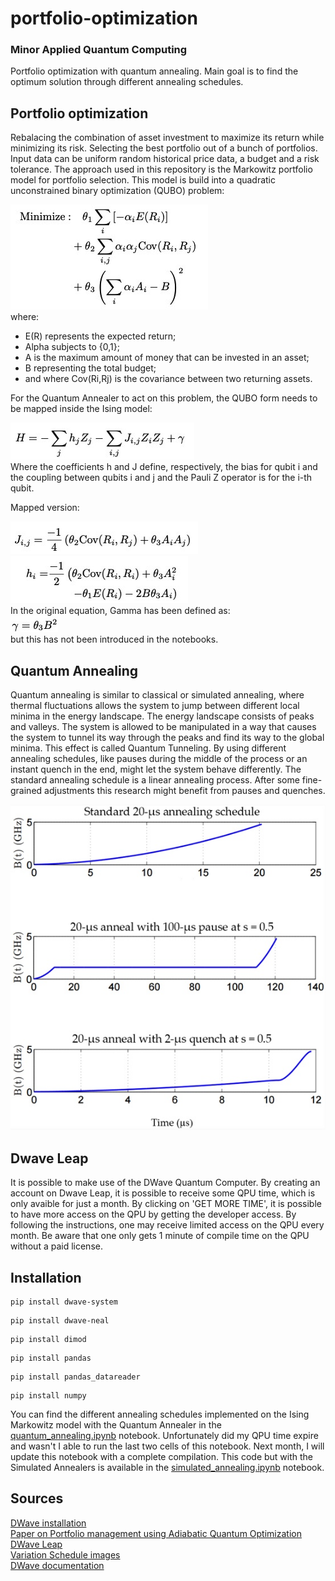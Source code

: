 # portfolio-optimization
### Minor Applied Quantum Computing 

Portfolio optimization with quantum annealing. Main goal is to find the optimum solution through different annealing schedules.

## Portfolio optimization
Rebalacing the combination of asset investment to maximize its return while minimizing its risk. Selecting the best portfolio out of a bunch of portfolios. Input data can be uniform random historical price data, a budget and a risk tolerance. The approach used in this repository is the Markowitz portfolio model for portfolio selection. This model is build into a quadratic unconstrained binary optimization (QUBO) problem:

![alt text](files/img/59DB952F-07D7-4F22-BBD2-2B574899D4D1_4_5005_c.jpeg)\
where:
- E(R) represents the expected return;
- Alpha subjects to {0,1};
- A is the maximum amount of money that can be invested in an asset;
- B representing the total budget;
- and where Cov(Ri,Rj) is the covariance between two returning assets.

For the Quantum Annealer to act on this problem, the QUBO form needs to be mapped inside the Ising model:

![alt text](files/img/47715E9C-9975-4AF4-87B0-2EBA8191D0E5_4_5005_c.jpeg)\
Where the coefficients h and J define, respectively, the bias for qubit i and the coupling between qubits i and j and the Pauli Z operator is for the i-th qubit.

Mapped version:

![alt text](files/img/D6F18D48-F547-4A32-A7E2-AD9B9AC8F94A_4_5005_c.jpeg)\
![alt text](files/img/A45D8EDD-F9D4-48A6-8555-2A6EB88EA0FD_4_5005_c.jpeg)\
In the original equation, Gamma has been defined as:\
![alt text](files/img/A3640BD4-45C3-4DB4-A9C8-221D77D20A2A_4_5005_c.jpeg)\
but this has not been introduced in the notebooks.

## Quantum Annealing
Quantum annealing is similar to classical or simulated annealing, where thermal fluctuations allows
the system to jump between different local minima in the energy landscape. The energy landscape consists of peaks and valleys. The system is allowed to be manipulated in a way that causes the system to tunnel its way through the peaks and find its way to the global minima. This effect is called Quantum Tunneling. By using different annealing schedules, like pauses during the middle of the process or an instant quench in the end, might let the system behave differently. The standard annealing schedule is a linear annealing process. After some fine-grained adjustments this research might benefit from pauses and quenches.

![alt text](files/img/97F12058-CE27-4CD1-9416-8057D5B0F6A3.jpeg)
## Dwave Leap
It is possible to make use of the DWave Quantum Computer. By creating an account on Dwave Leap, it is possible to receive some QPU time, which is only avaible for just a month. By clicking on 'GET MORE TIME', it is possible to have more access on the QPU by getting the developer access. By following the instructions, one may receive limited access on the QPU every month. Be aware that one only gets 1 minute of compile time on the QPU without a paid license. 

## Installation

``` 
pip install dwave-system
```

``` 
pip install dwave-neal 
```

``` 
pip install dimod
```

``` 
pip install pandas 
```

``` 
pip install pandas_datareader 
```

``` 
pip install numpy 
```

You can find the different annealing schedules implemented on the Ising Markowitz model with the Quantum Annealer in the [quantum_annealing.ipynb](quantum_annealing.ipynb) notebook. Unfortunately did my QPU time expire and wasn't I able to run the last two cells of this notebook. Next month, I will update this notebook with a complete compilation. This code but with the Simulated Annealers is available in the [simulated_annealing.ipynb](https://github.com/Lizaterdag/portfolio-optimization/blob/main/simulated_annealing.ipynb) notebook.

## Sources
[DWave installation](https://docs.ocean.dwavesys.com/projects/system/en/stable/installation.html)\
[Paper on Portfolio management using Adiabatic Quantum Optimization](https://www.osti.gov/servlets/purl/1423041)\
[DWave Leap](https://cloud.dwavesys.com/leap/)\
[Variation Schedule images](https://docs.dwavesys.com/docs/latest/c_fd_as.html)\
[DWave documentation](https://docs.ocean.dwavesys.com/en/stable/)
